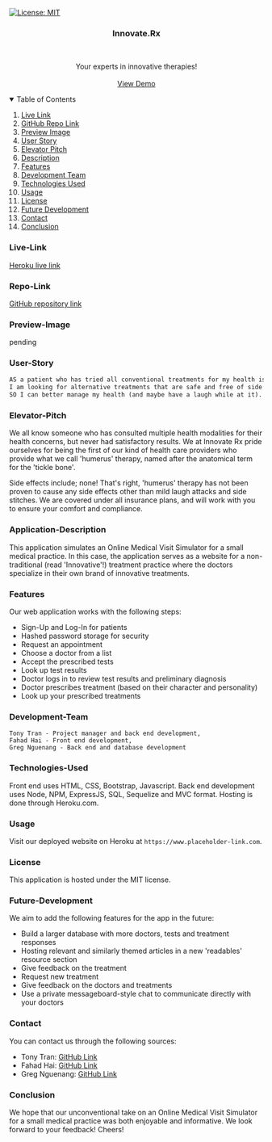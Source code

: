 [![License: MIT](https://img.shields.io/badge/License-MIT-yellow.svg)](https://opensource.org/licenses/MIT)

<div align="center">
    <h3 align="center">Innovate.Rx</h3>
    <br />
    <p align="center">
    Your experts in innovative therapies!
    <br />
    <br />
    <a href="https://innovate-rx.herokuapp.com/">View Demo</a>
    </p>
</div>

<details open="open">
    <summary>Table of Contents</summary>
    <ol>
        <li><a href="#live-link">Live Link</a></li>
        <li><a href="#repo-link">GitHub Repo Link</a></li></li>
        <li><a href="#preview-image">Preview Image</a></li>
        <li><a href="#user-story">User Story</a></li>
        <li><a href="#elevator-pitch">Elevator Pitch</a></li>
        <li><a href="#description">Description</a></li>
        <li><a href="#features">Features</a></li>
        <li><a href="#development-team">Development Team</a></li>
        <li><a href="#technologies-used">Technologies Used</a></li>
        <li><a href="#usage">Usage</a></li>
        <li><a href="#license">License</a></li>
        <li><a href="#future-development">Future Development</a></li>
        <li><a href="#contact">Contact</a></li>
        <li><a href="#conclusion">Conclusion</a></li>
    </ol>
</details>

### Live-Link

<a href="https://innovate-rx.herokuapp.com/">Heroku live link</a>

### Repo-Link

<a href="https://github.com/code-monkey713/Innovate-Rx">GitHub repository link</a>

### Preview-Image

pending

### User-Story

```md
AS a patient who has tried all conventional treatments for my health issues
I am looking for alternative treatments that are safe and free of side effects
SO I can better manage my health (and maybe have a laugh while at it).
```

### Elevator-Pitch

We all know someone who has consulted multiple health modalities for their health concerns, but never had satisfactory results. We at Innovate Rx pride ourselves for being the first of our kind of health care providers who provide what we call 'humerus' therapy, named after the anatomical term for the 'tickle bone'.

Side effects include; none! That's right, 'humerus' therapy has not been proven to cause any side effects other than mild laugh attacks and side stitches. We are covered under all insurance plans, and will work with you to ensure your comfort and compliance.

### Application-Description

This application simulates an Online Medical Visit Simulator for a small medical practice. In this case, the application serves as a website for a non-traditional (read 'Innovative'!) treatment practice where the doctors specialize in their own brand of innovative treatments.

### Features

Our web application works with the following steps:

- Sign-Up and Log-In for patients
- Hashed password storage for security
- Request an appointment
- Choose a doctor from a list
- Accept the prescribed tests
- Look up test results
- Doctor logs in to review test results and preliminary diagnosis
- Doctor prescribes treatment (based on their character and personality)
- Look up your prescribed treatments

### Development-Team

    Tony Tran - Project manager and back end development,
    Fahad Hai - Front end development,
    Greg Nguenang - Back end and database development

### Technologies-Used

Front end uses HTML, CSS, Bootstrap, Javascript.
Back end development uses Node, NPM, ExpressJS, SQL, Sequelize and MVC format.
Hosting is done through Heroku.com.

### Usage

Visit our deployed website on Heroku at `https://www.placeholder-link.com`.

### License

This application is hosted under the MIT license.

### Future-Development

We aim to add the following features for the app in the future:

- Build a larger database with more doctors, tests and treatment responses
- Hosting relevant and similarly themed articles in a new 'readables' resource section
- Give feedback on the treatment
- Request new treatment
- Give feedback on the doctors and treatments
- Use a private messageboard-style chat to communicate directly with your doctors

### Contact

You can contact us through the following sources:

- Tony Tran: <a href="https://github.com/code-monkey713">GitHub Link</a>
- Fahad Hai: <a href="https://github.com/wdfhai">GitHub Link</a>
- Greg Nguenang: <a href="https://github.com/NGUENANG7">GitHub Link</a>

### Conclusion

We hope that our unconventional take on an Online Medical Visit Simulator for a small medical practice was both enjoyable and informative. We look forward to your feedback! Cheers!

